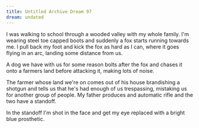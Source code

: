 ```yaml
---
title: Untitled Archive Dream 97
dream: undated
---
```


I was walking to school through a wooded valley with my whole family. I'm wearing steel toe capped boots and suddenly a fox starts running towards me. I pull back my foot and kick the fox as hard as I can, where it goes flying in an arc, landing some distance from us.

A dog we have with us for some reason bolts after the fox and chases it onto a farmers land before attacking it, making lots of noise.

The farmer whose land we're on comes out of his house brandishing a shotgun and tells us that he's had enough of us trespassing, mistaking us for another group of people. My father produces and automatic rifle and the two have a standoff.

In the standoff I'm shot in the face and get my eye replaced with a bright blue prosthetic.